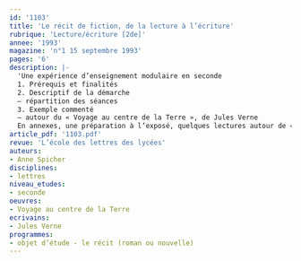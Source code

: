 ```yaml
---
id: '1103'
title: 'Le récit de fiction, de la lecture à l’écriture'
rubrique: 'Lecture/écriture [2de]'
annee: '1993'
magazine: 'n°1 15 septembre 1993'
pages: '6'
description: |-
  'Une expérience d’enseignement modulaire en seconde
  1. Prérequis et finalités
  2. Descriptif de la démarche
  – répartition des séances
  3. Exemple commenté
  – autour du « Voyage au centre de la Terre », de Jules Verne
  En annexes, une préparation à l’exposé, quelques lectures autour de « Voyage au centre de la Terre », quelques extraits de productions d’élèves.'
article_pdf: '1103.pdf'
revue: 'L’école des lettres des lycées'
auteurs:
- Anne Spicher
disciplines:
- lettres
niveau_etudes:
- seconde
oeuvres:
- Voyage au centre de la Terre
ecrivains:
- Jules Verne
programmes:
- objet d’étude - le récit (roman ou nouvelle)
---
```

